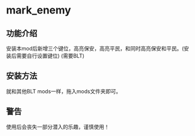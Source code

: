 # mark_enemy
## 功能介绍
安装本mod后新增三个键位，高亮保安，高亮平民，和同时高亮保安和平民。(安装后需要自行设置键位)
(需要BLT)
## 安装方法
就和其他BLT mods一样，拖入mods文件夹即可。
## 警告
使用后会丧失一部分潜入的乐趣，谨慎使用！
